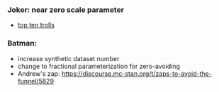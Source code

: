 ### Joker: near zero scale parameter

-    [top ten trolls](https://github.com/Data4DM/BayesSD/discussions/121)
    

### Batman: 
- increase synthetic dataset number
- change to fractional parameterization for zero-avoiding
- Andrew's zap: https://discourse.mc-stan.org/t/zaps-to-avoid-the-funnel/5829

